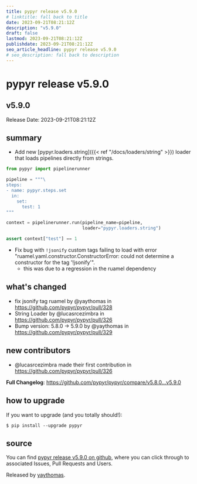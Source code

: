 ```yaml
---
title: pypyr release v5.9.0
# linktitle: fall back to title
date: 2023-09-21T08:21:12Z
description: "v5.9.0"
draft: false
lastmod: 2023-09-21T08:21:12Z
publishdate: 2023-09-21T08:21:12Z
seo_article_headline: pypyr release v5.9.0
# seo_description: fall back to description
---
```

# pypyr release v5.9.0
## v5.9.0
Release Date: 2023-09-21T08:21:12Z

## summary
- Add new [pypyr.loaders.string]({{< ref "/docs/loaders/string" >}}) loader that
  loads pipelines directly from strings. 

```python
from pypyr import pipelinerunner

pipeline = """\
steps:
- name: pypyr.steps.set
  in:
    set:
      test: 1
"""

context = pipelinerunner.run(pipeline_name=pipeline,
                             loader="pypyr.loaders.string")

assert context["test"] == 1
```

- Fix bug with `!jsonify` custom tags failing to load with error
  "ruamel.yaml.constructor.ConstructorError: could not determine a constructor
  for the tag '!jsonify'".
  -  this was due to a regression in the ruamel dependency

## what's changed
* fix jsonify tag ruamel by @yaythomas in https://github.com/pypyr/pypyr/pull/328
* String Loader by @lucasrcezimbra in https://github.com/pypyr/pypyr/pull/326
* Bump version: 5.8.0 → 5.9.0 by @yaythomas in https://github.com/pypyr/pypyr/pull/329

## new contributors
* @lucasrcezimbra made their first contribution in https://github.com/pypyr/pypyr/pull/326

**Full Changelog**: https://github.com/pypyr/pypyr/compare/v5.8.0...v5.9.0

## how to upgrade
If you want to upgrade (and you totally should!): 

```text
$ pip install --upgrade pypyr
```

## source
You can find [pypyr release v5.9.0 on github](https://github.com/pypyr/pypyr/releases/tag/v5.9.0), where you can 
click through to associated Issues, Pull Requests and Users.

Released by [yaythomas](https://github.com/yaythomas).

